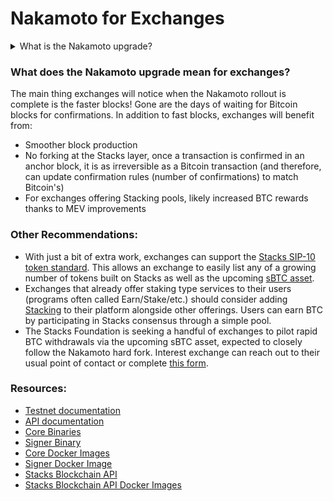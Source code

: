 # Nakamoto for Exchanges

<details>

<summary>What is the Nakamoto upgrade?</summary>

The Nakamoto release brings many new capabilities and improvements to the Stacks blockchain by focusing on a set of core advancements: improving transaction speed, enhancing finality guarantees for transactions, mitigating Bitcoin miner MEV (miner extractable value) opportunities that affect PoX, and boosting robustness against chain reorganizations. This strategic upgrade aims to solidify trust in the Stacks network, offer greater alignment with Bitcoin's immutable nature, and foster an environment ripe for advanced Decentralized Finance (DeFi) applications. The expected outcome is a versatile, scalable, and secure platform that closely integrates with, yet distinctly enhances, the Bitcoin ecosystem.\
\
Learn more: [nakamoto-in-10-minutes.md](../nakamoto-in-10-minutes.md "mention")

</details>

### What does the Nakamoto upgrade mean for exchanges?

The main thing exchanges will notice when the Nakamoto rollout is complete is the faster blocks! Gone are the days of waiting for Bitcoin blocks for confirmations. In addition to fast blocks, exchanges will benefit from:

* Smoother block production
* No forking at the Stacks layer, once a transaction is confirmed in an anchor block, it is as irreversible as a Bitcoin transaction (and therefore, can update confirmation rules (number of confirmations) to match Bitcoin's)
* For exchanges offering Stacking pools, likely increased BTC rewards thanks to MEV improvements



### Other Recommendations:

* With just a bit of extra work, exchanges can support the [Stacks SIP-10 token standard](https://github.com/stacksgov/sips/blob/main/sips/sip-010/sip-010-fungible-token-standard.md). This allows an exchange to easily list any of a growing number of tokens built on Stacks as well as the upcoming [sBTC asset](broken-reference/).
* Exchanges that already offer staking type services to their users (programs often called Earn/Stake/etc.) should consider adding [Stacking](../../concepts/block-production/stacking.md) to their platform alongside other offerings. Users can earn BTC by participating in Stacks consensus through a simple pool.
* The Stacks Foundation is seeking a handful of exchanges to pilot rapid BTC withdrawals via the upcoming sBTC asset, expected to closely follow the Nakamoto hard fork. Interest exchange can reach out to their usual point of contact or complete [this form](https://stacks.org/exchanges).

### Resources:

* [Testnet documentation](https://docs.stacks.co/nakamoto-upgrade/nakamoto)
* [API documentation](https://docs.hiro.so/nakamoto/stacks-js)
* [Core Binaries](https://github.com/stacks-network/stacks-core/releases/tag/3.1.0.0.3)
* [Signer Binary](https://github.com/stacks-network/stacks-core/releases/tag/signer-3.1.0.0.3.0)
* [Core Docker Images](https://hub.docker.com/r/blockstack/stacks-core/tags?page=1\&name=3.1.0.0.3)
* [Signer Docker Image](https://hub.docker.com/r/blockstack/stacks-signer/tags?page=1\&name=3.1.0.0.3.0)
* [Stacks Blockchain API](https://github.com/hirosystems/stacks-blockchain-api/releases/tag/v8.4.0)
* [Stacks Blockchain API Docker Images](https://hub.docker.com/r/hirosystems/stacks-blockchain-api/tags?page=1\&name=8.4.0)
